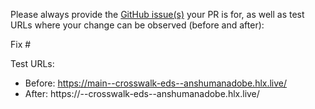 Please always provide the [GitHub issue(s)](../issues) your PR is for, as well as test URLs where your change can be observed (before and after):

Fix #<gh-issue-id>

Test URLs:
- Before: https://main--crosswalk-eds--anshumanadobe.hlx.live/
- After: https://<branch>--crosswalk-eds--anshumanadobe.hlx.live/
